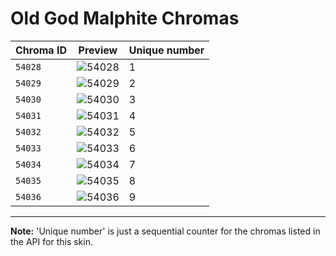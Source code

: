 # Old God Malphite Chromas

| Chroma ID | Preview | Unique number |
|---|---|---|
| `54028` | ![54028](https://raw.communitydragon.org/latest/plugins/rcp-be-lol-game-data/global/default/v1/champion-chroma-images/54/54028.png) | 1 |
| `54029` | ![54029](https://raw.communitydragon.org/latest/plugins/rcp-be-lol-game-data/global/default/v1/champion-chroma-images/54/54029.png) | 2 |
| `54030` | ![54030](https://raw.communitydragon.org/latest/plugins/rcp-be-lol-game-data/global/default/v1/champion-chroma-images/54/54030.png) | 3 |
| `54031` | ![54031](https://raw.communitydragon.org/latest/plugins/rcp-be-lol-game-data/global/default/v1/champion-chroma-images/54/54031.png) | 4 |
| `54032` | ![54032](https://raw.communitydragon.org/latest/plugins/rcp-be-lol-game-data/global/default/v1/champion-chroma-images/54/54032.png) | 5 |
| `54033` | ![54033](https://raw.communitydragon.org/latest/plugins/rcp-be-lol-game-data/global/default/v1/champion-chroma-images/54/54033.png) | 6 |
| `54034` | ![54034](https://raw.communitydragon.org/latest/plugins/rcp-be-lol-game-data/global/default/v1/champion-chroma-images/54/54034.png) | 7 |
| `54035` | ![54035](https://raw.communitydragon.org/latest/plugins/rcp-be-lol-game-data/global/default/v1/champion-chroma-images/54/54035.png) | 8 |
| `54036` | ![54036](https://raw.communitydragon.org/latest/plugins/rcp-be-lol-game-data/global/default/v1/champion-chroma-images/54/54036.png) | 9 |

---

**Note:** 'Unique number' is just a sequential counter for the chromas listed in the API for this skin.